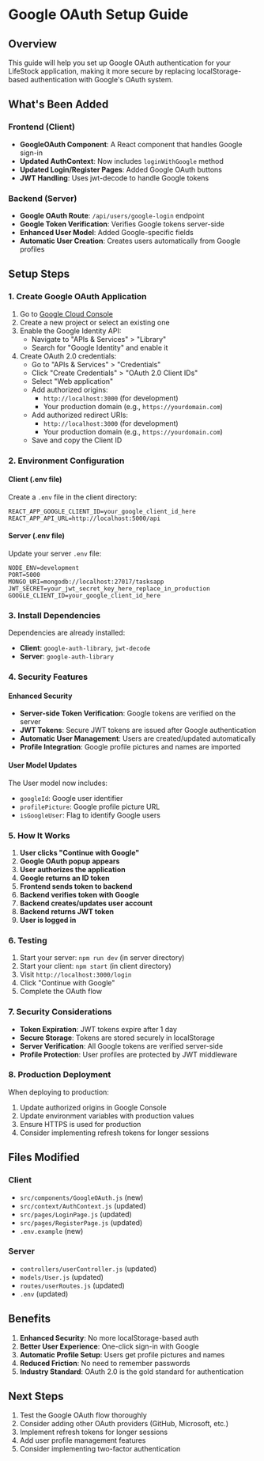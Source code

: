 # Google OAuth Setup Guide

## Overview
This guide will help you set up Google OAuth authentication for your LifeStock application, making it more secure by replacing localStorage-based authentication with Google's OAuth system.

## What's Been Added

### Frontend (Client)
- **GoogleOAuth Component**: A React component that handles Google sign-in
- **Updated AuthContext**: Now includes `loginWithGoogle` method
- **Updated Login/Register Pages**: Added Google OAuth buttons
- **JWT Handling**: Uses jwt-decode to handle Google tokens

### Backend (Server)
- **Google OAuth Route**: `/api/users/google-login` endpoint
- **Google Token Verification**: Verifies Google tokens server-side
- **Enhanced User Model**: Added Google-specific fields
- **Automatic User Creation**: Creates users automatically from Google profiles

## Setup Steps

### 1. Create Google OAuth Application

1. Go to [Google Cloud Console](https://console.cloud.google.com/)
2. Create a new project or select an existing one
3. Enable the Google Identity API:
   - Navigate to "APIs & Services" > "Library"
   - Search for "Google Identity" and enable it
4. Create OAuth 2.0 credentials:
   - Go to "APIs & Services" > "Credentials"
   - Click "Create Credentials" > "OAuth 2.0 Client IDs"
   - Select "Web application"
   - Add authorized origins:
     - `http://localhost:3000` (for development)
     - Your production domain (e.g., `https://yourdomain.com`)
   - Add authorized redirect URIs:
     - `http://localhost:3000` (for development)
     - Your production domain (e.g., `https://yourdomain.com`)
   - Save and copy the Client ID

### 2. Environment Configuration

#### Client (.env file)
Create a `.env` file in the client directory:
```env
REACT_APP_GOOGLE_CLIENT_ID=your_google_client_id_here
REACT_APP_API_URL=http://localhost:5000/api
```

#### Server (.env file)
Update your server `.env` file:
```env
NODE_ENV=development
PORT=5000
MONGO_URI=mongodb://localhost:27017/tasksapp
JWT_SECRET=your_jwt_secret_key_here_replace_in_production
GOOGLE_CLIENT_ID=your_google_client_id_here
```

### 3. Install Dependencies

Dependencies are already installed:
- **Client**: `google-auth-library`, `jwt-decode`
- **Server**: `google-auth-library`

### 4. Security Features

#### Enhanced Security
- **Server-side Token Verification**: Google tokens are verified on the server
- **JWT Tokens**: Secure JWT tokens are issued after Google authentication
- **Automatic User Management**: Users are created/updated automatically
- **Profile Integration**: Google profile pictures and names are imported

#### User Model Updates
The User model now includes:
- `googleId`: Google user identifier
- `profilePicture`: Google profile picture URL
- `isGoogleUser`: Flag to identify Google users

### 5. How It Works

1. **User clicks "Continue with Google"**
2. **Google OAuth popup appears**
3. **User authorizes the application**
4. **Google returns an ID token**
5. **Frontend sends token to backend**
6. **Backend verifies token with Google**
7. **Backend creates/updates user account**
8. **Backend returns JWT token**
9. **User is logged in**

### 6. Testing

1. Start your server: `npm run dev` (in server directory)
2. Start your client: `npm start` (in client directory)
3. Visit `http://localhost:3000/login`
4. Click "Continue with Google"
5. Complete the OAuth flow

### 7. Security Considerations

- **Token Expiration**: JWT tokens expire after 1 day
- **Secure Storage**: Tokens are stored securely in localStorage
- **Server Verification**: All Google tokens are verified server-side
- **Profile Protection**: User profiles are protected by JWT middleware

### 8. Production Deployment

When deploying to production:
1. Update authorized origins in Google Console
2. Update environment variables with production values
3. Ensure HTTPS is used for production
4. Consider implementing refresh tokens for longer sessions

## Files Modified

### Client
- `src/components/GoogleOAuth.js` (new)
- `src/context/AuthContext.js` (updated)
- `src/pages/LoginPage.js` (updated)
- `src/pages/RegisterPage.js` (updated)
- `.env.example` (new)

### Server
- `controllers/userController.js` (updated)
- `models/User.js` (updated)
- `routes/userRoutes.js` (updated)
- `.env` (updated)

## Benefits

1. **Enhanced Security**: No more localStorage-based auth
2. **Better User Experience**: One-click sign-in with Google
3. **Automatic Profile Setup**: Users get profile pictures and names
4. **Reduced Friction**: No need to remember passwords
5. **Industry Standard**: OAuth 2.0 is the gold standard for authentication

## Next Steps

1. Test the Google OAuth flow thoroughly
2. Consider adding other OAuth providers (GitHub, Microsoft, etc.)
3. Implement refresh tokens for longer sessions
4. Add user profile management features
5. Consider implementing two-factor authentication
